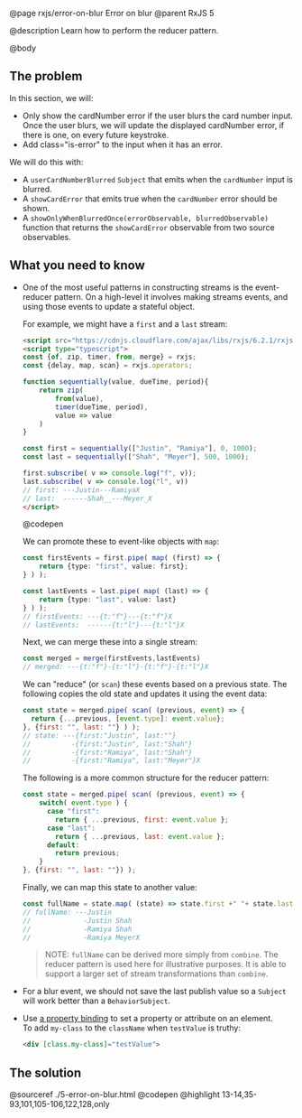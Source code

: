 @page rxjs/error-on-blur Error on blur
@parent RxJS 5

@description Learn how to perform the reducer pattern.

@body

## The problem

In this section, we will:

- Only show the cardNumber error if the user blurs the card number input. Once the user blurs,
  we will update the displayed cardNumber error, if there is one, on every future keystroke.
- Add class="is-error" to the input when it has an error.

We will do this with:

- A `userCardNumberBlurred` `Subject` that emits when the `cardNumber` input is blurred.
- A `showCardError` that emits true when the `cardNumber` error should be shown.
- A `showOnlyWhenBlurredOnce(errorObservable, blurredObservable)` function that returns
  the `showCardError` observable from two source observables.



## What you need to know

- One of the most useful patterns in constructing streams is the event-reducer
  pattern. On a high-level it involves making streams events, and using those
  events to update a stateful object.

  For example, we might have a `first` and a `last` stream:

  ```html
  <script src="https://cdnjs.cloudflare.com/ajax/libs/rxjs/6.2.1/rxjs.umd.js"></script>
  <script type="typescript">
  const {of, zip, timer, from, merge} = rxjs;
  const {delay, map, scan} = rxjs.operators;

  function sequentially(value, dueTime, period){
      return zip(
          from(value),
          timer(dueTime, period),
          value => value
      )
  }

  const first = sequentially(["Justin", "Ramiya"], 0, 1000);
  const last = sequentially(["Shah", "Meyer"], 500, 1000);

  first.subscribe( v => console.log("f", v));
  last.subscribe( v => console.log("l", v))
  // first: ---Justin---RamiyaX
  // last:  ------Shah__---Meyer_X
  </script>
  ```
  @codepen

  We can promote these to event-like objects with `map`:

  ```typescript
  const firstEvents = first.pipe( map( (first) => {
      return {type: "first", value: first};
  } ) );

  const lastEvents = last.pipe( map( (last) => {
      return {type: "last", value: last}
  } ) );
  // firstEvents: ---{t:"f"}---{t:"f"}X
  // lastEvents:  ------{t:"l"}---{t:"l"}X
  ```

  Next, we can merge these into a single stream:

  ```js
  const merged = merge(firstEvents,lastEvents)
  // merged: ---{t:"f"}-{t:"l"}-{t:"f"}-{t:"l"}X
  ```

  We can "reduce" (or `scan`) these events based on a previous
  state. The following copies the old state and updates it using the event
  data:

  ```js
  const state = merged.pipe( scan( (previous, event) => {
    return {...previous, [event.type]: event.value};
  }, {first: "", last: ""} ) );
  // state: ---{first:"Justin", last:""}
  //          -{first:"Justin", last:"Shah"}
  //          -{first:"Ramiya", last:"Shah"}
  //          -{first:"Ramiya", last:"Meyer"}X
  ```

  The following is a more common structure for the reducer pattern:

  ```js
  const state = merged.pipe( scan( (previous, event) => {
      switch( event.type ) {
        case "first":
          return { ...previous, first: event.value };
        case "last":
          return { ...previous, last: event.value };
        default:
          return previous;
      }
  }, {first: "", last: ""}) );
  ```

  Finally, we can map this state to another value:

  ```js
  const fullName = state.map( (state) => state.first +" "+ state.last );
  // fullName: ---Justin
  //             -Justin Shah
  //             -Ramiya Shah
  //             -Ramiya MeyerX
  ```

  > NOTE: `fullName` can be derived more simply from `combine`. The reducer
  > pattern is used here for illustrative purposes. It is able to support a larger
  > set of stream transformations than `combine`.

- For a blur event, we should not save the last publish value
  so a `Subject` will work  better than a `BehaviorSubject`.
- Use [a property binding](https://angular.io/guide/template-syntax#property-binding--property-) to set a property or attribute on an element.  
  To add `my-class` to the `className` when `testValue` is truthy:

  ```html
  <div [class.my-class]="testValue">
  ```


## The solution

@sourceref ./5-error-on-blur.html
@codepen
@highlight 13-14,35-93,101,105-106,122,128,only
